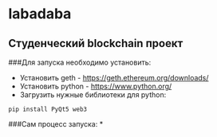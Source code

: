 # labadaba
## Студенческий blockchain проект
###Для запуска необходимо установить:
* Установить geth - https://geth.ethereum.org/downloads/
* Установить python - https://www.python.org/
* Загрузить нужные библиотеки для python:
```
pip install PyQt5 web3
```
###Сам процесс запуска:
*

